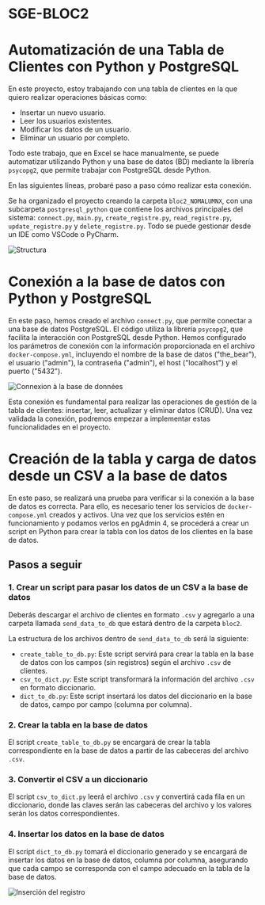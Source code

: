 # SGE-BLOC2
# Automatización de una Tabla de Clientes con Python y PostgreSQL

En este proyecto, estoy trabajando con una tabla de clientes en la que quiero realizar operaciones básicas como:

- Insertar un nuevo usuario.
- Leer los usuarios existentes.
- Modificar los datos de un usuario.
- Eliminar un usuario por completo.

Todo este trabajo, que en Excel se hace manualmente, se puede automatizar utilizando Python y una base de datos (BD) mediante la librería `psycopg2`, que permite trabajar con PostgreSQL desde Python.

En las siguientes líneas, probaré paso a paso cómo realizar esta conexión.

Se ha organizado el proyecto creando la carpeta `bloc2_NOMALUMNX`, con una subcarpeta `postgresql_python` que contiene los archivos principales del sistema: `connect.py`, `main.py`, `create_registre.py`, `read_registre.py`, `update_registre.py` y `delete_registre.py`. Todo se puede gestionar desde un IDE como VSCode o PyCharm.

![Structura](CapturAS/Structura.png)
 
# Conexión a la base de datos con Python y PostgreSQL

En este paso, hemos creado el archivo `connect.py`, que permite conectar a una base de datos PostgreSQL. El código utiliza la librería `psycopg2`, que facilita la interacción con PostgreSQL desde Python. Hemos configurado los parámetros de conexión con la información proporcionada en el archivo `docker-compose.yml`, incluyendo el nombre de la base de datos ("the_bear"), el usuario ("admin"), la contraseña ("admin"), el host ("localhost") y el puerto ("5432").

![Connexion à la base de données](CapturAS/cnx.png)

Esta conexión es fundamental para realizar las operaciones de gestión de la tabla de clientes: insertar, leer, actualizar y eliminar datos (CRUD). Una vez validada la conexión, podremos empezar a implementar estas funcionalidades en el proyecto.
# Creación de la tabla y carga de datos desde un CSV a la base de datos

En este paso, se realizará una prueba para verificar si la conexión a la base de datos es correcta. Para ello, es necesario tener los servicios de `docker-compose.yml` creados y activos. Una vez que los servicios estén en funcionamiento y podamos verlos en pgAdmin 4, se procederá a crear un script en Python para crear la tabla con los datos de los clientes en la base de datos.

## Pasos a seguir

### 1. Crear un script para pasar los datos de un CSV a la base de datos

Deberás descargar el archivo de clientes en formato `.csv` y agregarlo a una carpeta llamada `send_data_to_db` que estará dentro de la carpeta `bloc2`.

La estructura de los archivos dentro de `send_data_to_db` será la siguiente:

- `create_table_to_db.py`: Este script servirá para crear la tabla en la base de datos con los campos (sin registros) según el archivo `.csv` de clientes.
- `csv_to_dict.py`: Este script transformará la información del archivo `.csv` en formato diccionario.
- `dict_to_db.py`: Este script insertará los datos del diccionario en la base de datos, campo por campo (columna por columna).

### 2. Crear la tabla en la base de datos

El script `create_table_to_db.py` se encargará de crear la tabla correspondiente en la base de datos a partir de las cabeceras del archivo `.csv`. 

### 3. Convertir el CSV a un diccionario

El script `csv_to_dict.py` leerá el archivo `.csv` y convertirá cada fila en un diccionario, donde las claves serán las cabeceras del archivo y los valores serán los datos correspondientes.

### 4. Insertar los datos en la base de datos

El script `dict_to_db.py` tomará el diccionario generado y se encargará de insertar los datos en la base de datos, columna por columna, asegurando que cada campo se corresponda con el campo adecuado en la tabla de la base de datos.

![Inserción del registro](CapturAS/insercio%20del%20registre.png)


